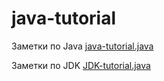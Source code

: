 # java-tutorial

Заметки по Java [java-tutorial.java](java-tutorial.java)

Заметки по JDK [JDK-tutorial.java](JDK-tutorial.java)

